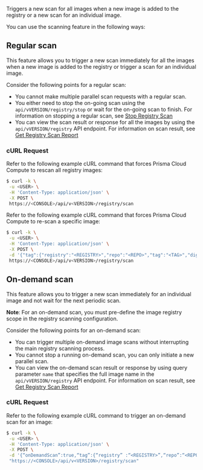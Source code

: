 Triggers a new scan for all images when a new image is added to the registry or a new scan for an individual image.
 
You can use the scanning feature in the following ways:
 
## Regular scan
This feature allows you to trigger a new scan immediately for all the images when a new image is added to the registry or trigger a scan for an individual image.
 
Consider the following points for a regular scan:
 
* You cannot make multiple parallel scan requests with a regular scan.
* You either need to stop the on-going scan using the `api/vVERSION/registry/stop` or wait for the on-going scan to finish.
For information on stopping a regular scan, see [Stop Registry Scan](https://prisma.pan.dev/api/cloud/cwpp/registry#operation/post-registry-stop)
* You can view the scan result or response for all the images by using the `api/vVERSION/registry` API endpoint.
For information on scan result, see [Get Registry Scan Report](https://prisma.pan.dev/api/cloud/cwpp/registry#operation/get-registry)
 
### cURL Request
Refer to the following example cURL command that forces Prisma Cloud Compute to rescan all registry images:
 
```bash
$ curl -k \
 -u <USER> \
 -H 'Content-Type: application/json' \
 -X POST \
 https://<CONSOLE>/api/v<VERSION>/registry/scan
```
 
Refer to the following example cURL command that forces Prisma Cloud Compute to re-scan a specific image:
 
```bash
$ curl -k \
 -u <USER> \
 -H 'Content-Type: application/json' \
 -X POST \
 -d '{"tag":{"registry":"<REGISTRY>","repo":"<REPO>","tag":"<TAG>","digest":""}}'\
 https://<CONSOLE>/api/v<VERSION>/registry/scan
```
 
## On-demand scan
This feature allows you to trigger a new scan immediately for an individual image and not wait for the next periodic scan.
 
**Note**: For an on-demand scan, you must pre-define the image registry scope in the registry scanning configuration.
 
Consider the following points for an on-demand scan:
 
* You can trigger multiple on-demand image scans without interrupting the main registry scanning process.
* You cannot stop a running on-demand scan, you can only initiate a new parallel scan.
* You can view the on-demand scan result or response by using query parameter `name` that specifies the full image name in the `api/vVERSION/registry` API endpoint.
For information on scan result, see [Get Registry Scan Report](https://prisma.pan.dev/api/cloud/cwpp/registry#operation/get-registry)
 
 
### cURL Request
Refer to the following example cURL command to trigger an on-demand scan for an image:
 
```bash
$ curl -k \
 -u <USER> \
 -H 'Content-Type: application/json' \
 -X POST \
 -d '{“onDemandScan”:true,“tag”:{“registry” :“<REGISTRY>”,“repo”:“<REPO>”,“digest”:“”}}' \
 "https://<CONSOLE>/api/v<VERSION>/registry/scan"
```
